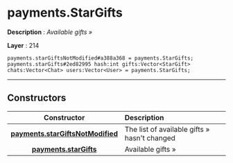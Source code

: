 # payments.StarGifts

**Description** : *Available gifts &raquo;*

**Layer** : 214

```tl
payments.starGiftsNotModified#a388a368 = payments.StarGifts;
payments.starGifts#2ed82995 hash:int gifts:Vector<StarGift> chats:Vector<Chat> users:Vector<User> = payments.StarGifts;
```

---

## Constructors

| Constructor | Description |
| :---: | :--- |
| [**payments.starGiftsNotModified**](constructor/payments.starGiftsNotModified) | The list of available gifts » hasn't changed |
| [**payments.starGifts**](constructor/payments.starGifts) | Available gifts » |